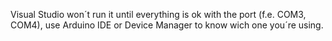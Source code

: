 Visual Studio won´t run it until everything is ok with the port (f.e. COM3, COM4), use Arduino IDE or Device Manager to know wich one you´re using.
